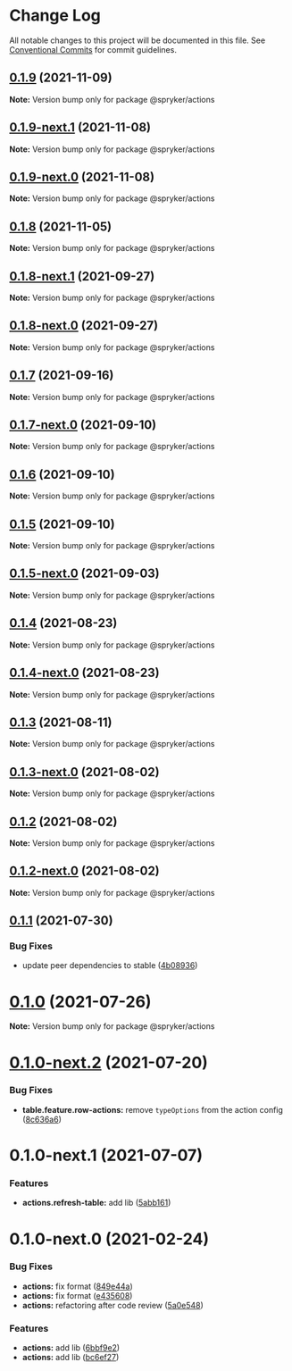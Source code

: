 # Change Log

All notable changes to this project will be documented in this file.
See [Conventional Commits](https://conventionalcommits.org) for commit guidelines.

## [0.1.9](https://github.com/spryker/ui-components/compare/@spryker/actions@0.1.9-next.1...@spryker/actions@0.1.9) (2021-11-09)

**Note:** Version bump only for package @spryker/actions





## [0.1.9-next.1](https://github.com/spryker/ui-components/compare/@spryker/actions@0.1.8...@spryker/actions@0.1.9-next.1) (2021-11-08)

**Note:** Version bump only for package @spryker/actions





## [0.1.9-next.0](https://github.com/spryker/zed-gui/compare/@spryker/actions@0.1.8-next.1...@spryker/actions@0.1.9-next.0) (2021-11-08)

**Note:** Version bump only for package @spryker/actions





## [0.1.8](https://github.com/spryker/ui-components/compare/@spryker/actions@0.1.8-next.1...@spryker/actions@0.1.8) (2021-11-05)

**Note:** Version bump only for package @spryker/actions





## [0.1.8-next.1](https://github.com/spryker/ui-components/compare/@spryker/actions@0.1.7...@spryker/actions@0.1.8-next.1) (2021-09-27)

**Note:** Version bump only for package @spryker/actions





## [0.1.8-next.0](https://github.com/spryker/zed-gui/compare/@spryker/actions@0.1.4...@spryker/actions@0.1.8-next.0) (2021-09-27)

**Note:** Version bump only for package @spryker/actions





## [0.1.7](https://github.com/spryker/ui-components/compare/@spryker/actions@0.1.7-next.0...@spryker/actions@0.1.7) (2021-09-16)

**Note:** Version bump only for package @spryker/actions





## [0.1.7-next.0](https://github.com/spryker/ui-components/compare/@spryker/actions@0.1.6...@spryker/actions@0.1.7-next.0) (2021-09-10)

**Note:** Version bump only for package @spryker/actions





## [0.1.6](https://github.com/spryker/ui-components/compare/@spryker/actions@0.1.5-next.0...@spryker/actions@0.1.6) (2021-09-10)

**Note:** Version bump only for package @spryker/actions





## [0.1.5](https://github.com/spryker/ui-components/compare/@spryker/actions@0.1.5-next.0...@spryker/actions@0.1.5) (2021-09-10)

**Note:** Version bump only for package @spryker/actions





## [0.1.5-next.0](https://github.com/spryker/ui-components/compare/@spryker/actions@0.1.4...@spryker/actions@0.1.5-next.0) (2021-09-03)

**Note:** Version bump only for package @spryker/actions





## [0.1.4](https://github.com/spryker/ui-components/compare/@spryker/actions@0.1.4-next.0...@spryker/actions@0.1.4) (2021-08-23)

**Note:** Version bump only for package @spryker/actions





## [0.1.4-next.0](https://github.com/spryker/ui-components/compare/@spryker/actions@0.1.3...@spryker/actions@0.1.4-next.0) (2021-08-23)

**Note:** Version bump only for package @spryker/actions





## [0.1.3](https://github.com/spryker/ui-components/compare/@spryker/actions@0.1.3-next.0...@spryker/actions@0.1.3) (2021-08-11)

**Note:** Version bump only for package @spryker/actions





## [0.1.3-next.0](https://github.com/spryker/ui-components/compare/@spryker/actions@0.1.2...@spryker/actions@0.1.3-next.0) (2021-08-02)

**Note:** Version bump only for package @spryker/actions





## [0.1.2](https://github.com/spryker/ui-components/compare/@spryker/actions@0.1.2-next.0...@spryker/actions@0.1.2) (2021-08-02)

**Note:** Version bump only for package @spryker/actions





## [0.1.2-next.0](https://github.com/spryker/ui-components/compare/@spryker/actions@0.1.1...@spryker/actions@0.1.2-next.0) (2021-08-02)

**Note:** Version bump only for package @spryker/actions





## [0.1.1](https://github.com/spryker/ui-components/compare/@spryker/actions@0.1.0...@spryker/actions@0.1.1) (2021-07-30)


### Bug Fixes

* update peer dependencies to stable ([4b08936](https://github.com/spryker/ui-components/commit/4b0893691360cf4bd66935aed24873266c98c4e4))





# [0.1.0](https://github.com/spryker/ui-components/compare/@spryker/actions@0.1.0-next.2...@spryker/actions@0.1.0) (2021-07-26)

**Note:** Version bump only for package @spryker/actions





# [0.1.0-next.2](https://github.com/spryker/ui-components/compare/@spryker/actions@0.1.0-next.1...@spryker/actions@0.1.0-next.2) (2021-07-20)


### Bug Fixes

* **table.feature.row-actions:** remove `typeOptions` from the action config ([8c636a6](https://github.com/spryker/ui-components/commit/8c636a6aaa0a79f64f7b057c9c3a60baf601a47d))





# 0.1.0-next.1 (2021-07-07)


### Features

* **actions.refresh-table:** add lib ([5abb161](https://github.com/spryker/ui-components/commit/5abb161d7281ab090c962a7c9d1f56ca686467ea))





# 0.1.0-next.0 (2021-02-24)


### Bug Fixes

* **actions:** fix format ([849e44a](https://github.com/spryker/ui-components/commit/849e44a0fcdd9a4048f4f92bef056d29debb705e))
* **actions:** fix format ([e435608](https://github.com/spryker/ui-components/commit/e43560873f62106f8f58683b48fb4f06af42b655))
* **actions:** refactoring after code review ([5a0e548](https://github.com/spryker/ui-components/commit/5a0e548b64d267224286eeb294483f9c4db54fca))


### Features

* **actions:** add lib ([6bbf9e2](https://github.com/spryker/ui-components/commit/6bbf9e24c7994def2b8aaa5edbcd9e5c76bd268d))
* **actions:** add lib ([bc6ef27](https://github.com/spryker/ui-components/commit/bc6ef277dd8bdcd78eb84c45cc832c2af0f9f7e5))
